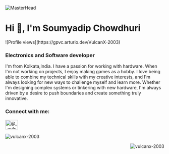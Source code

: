 ![MasterHead](https://i.pinimg.com/originals/83/f6/5e/83f65e8c6efc88fabfcfbb11cf63bd8a.gif)
<h1>Hi 👋, I'm Soumyadip Chowdhuri</h1>
![Profile views](https://gpvc.arturio.dev/VulcanX-2003)
<h3>Electronics and Software developer</h3> 
I'm from Kolkata,India. I have a passion for working with hardware. When I'm not working on projects, I enjoy making games as a hobby. I love being able to combine my technical skills with my creative interests, and I'm always looking for new ways to challenge myself and learn more. Whether I'm designing complex systems or tinkering with new hardware, I'm always driven by a desire to push boundaries and create something truly innovative.


<h3 align="left">Connect with me:</h3>
<p align="left">
<a href="https://instagram.com/__vulcanx_" target="blank"><img align="center" src="https://raw.githubusercontent.com/rahuldkjain/github-profile-readme-generator/master/src/images/icons/Social/instagram.svg" alt="@__vulcanx_" height="30" width="40" /></a>
</p>





<p>&nbsp;<img align="left" src="https://github-readme-stats.vercel.app/api?username=vulcanx-2003&show_icons=true&locale=en" alt="vulcanx-2003" /></p>

<p><img align="right" src="https://github-readme-streak-stats.herokuapp.com/?user=vulcanx-2003&" alt="vulcanx-2003" /></p>

